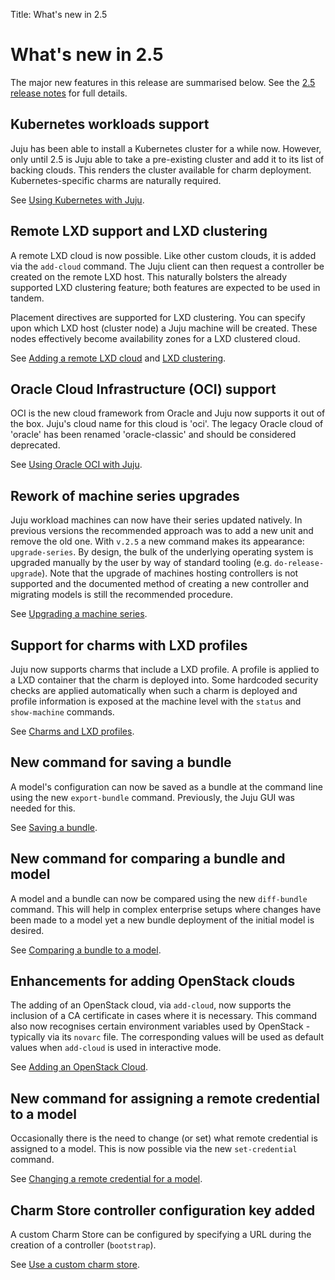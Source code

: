 Title: What's new in 2.5

# What's new in 2.5

The major new features in this release are summarised below. See the
[2.5 release notes][release-notes] for full details.

## Kubernetes workloads support

Juju has been able to install a Kubernetes cluster for a while now. However,
only until 2.5 is Juju able to take a pre-existing cluster and add it to its
list of backing clouds. This renders the cluster available for charm
deployment. Kubernetes-specific charms are naturally required.

See [Using Kubernetes with Juju][clouds-k8s].

## Remote LXD support and LXD clustering

A remote LXD cloud is now possible. Like other custom clouds, it is added via
the `add-cloud` command. The Juju client can then request a controller be
created on the remote LXD host. This naturally bolsters the already supported
LXD clustering feature; both features are expected to be used in tandem.

Placement directives are supported for LXD clustering. You can specify upon
which LXD host (cluster node) a Juju machine will be created. These nodes
effectively become availability zones for a LXD clustered cloud.

See [Adding a remote LXD cloud][clouds-lxd-advanced-remote] and
[LXD clustering][clouds-lxd-advanced-clustering].

## Oracle Cloud Infrastructure (OCI) support
 
OCI is the new cloud framework from Oracle and Juju now supports it out of the
box. Juju's cloud name for this cloud is 'oci'. The legacy Oracle cloud of
'oracle' has been renamed 'oracle-classic' and should be considered deprecated.

See [Using Oracle OCI with Juju][clouds-oci].

## Rework of machine series upgrades

Juju workload machines can now have their series updated natively. In previous
versions the recommended approach was to add a new unit and remove the old one.
With `v.2.5` a new command makes its appearance: `upgrade-series`. By design,
the bulk of the underlying operating system is upgraded manually by the user by
way of standard tooling (e.g. `do-release-upgrade`). Note that the upgrade of
machines hosting controllers is not supported and the documented method of
creating a new controller and migrating models is still the recommended
procedure.

See [Upgrading a machine series][upgrade-series].

## Support for charms with LXD profiles

Juju now supports charms that include a LXD profile. A profile is applied to a
LXD container that the charm is deployed into. Some hardcoded security checks
are applied automatically when such a charm is deployed and profile information
is exposed at the machine level with the `status` and `show-machine` commands.

See [Charms and LXD profiles][clouds-lxd-advanced-profiles].

## New command for saving a bundle

A model's configuration can now be saved as a bundle at the command line using
the new `export-bundle` command. Previously, the Juju GUI was needed for this.

See [Saving a bundle][charms-bundles-export].

## New command for comparing a bundle and model 

A model and a bundle can now be compared using the new `diff-bundle` command.
This will help in complex enterprise setups where changes have been made to a
model yet a new bundle deployment of the initial model is desired.

See [Comparing a bundle to a model][charms-bundles-diff].

## Enhancements for adding OpenStack clouds

The adding of an OpenStack cloud, via `add-cloud`, now supports the inclusion
of a CA certificate in cases where it is necessary. This command also now
recognises certain environment variables used by OpenStack - typically via its
`novarc` file. The corresponding values will be used as default values when
`add-cloud` is used in interactive mode.

See [Adding an OpenStack Cloud][clouds-openstack-adding].

## New command for assigning a remote credential to a model 

Occasionally there is the need to change (or set) what remote credential is
assigned to a model. This is now possible via the new `set-credential` command.

See [Changing a remote credential for a model][credentials-set-credential].

## Charm Store controller configuration key added

A custom Charm Store can be configured by specifying a URL during the creation
of a controller (`bootstrap`).

See [Use a custom charm store][controllers-creating-charmstore-url].


<!-- LINKS -->

[release-notes]: ./reference-release-notes.md#juju_2.5.0
[clouds-k8s]: ./clouds-k8s.md
[clouds-lxd-advanced-remote]: ./clouds-lxd-advanced.md#adding-a-remote-lxd-cloud
[clouds-lxd-advanced-clustering]: ./clouds-lxd-advanced.md#lxd-clustering
[clouds-oci]: ./clouds-oci.md
[upgrade-series]: ./upgrade-series.md
[clouds-lxd-advanced-profiles]: ./clouds-lxd-advanced.md#charms-and-lxd-profiles
[charms-bundles-export]: ./charms-bundles.md#saving-a-bundle
[charms-bundles-diff]: ./charms-bundles.md#comparing-a-bundle-to-a-model
[clouds-openstack-adding]: ./help-openstack.md#adding-an-openstack-cloud
[credentials-set-credential]: ./credentials.md#changing-a-remote-credential-for-a-model
[controllers-creating-charmstore-url]: ./controllers-creating.md#use-a-custom-charm-store
